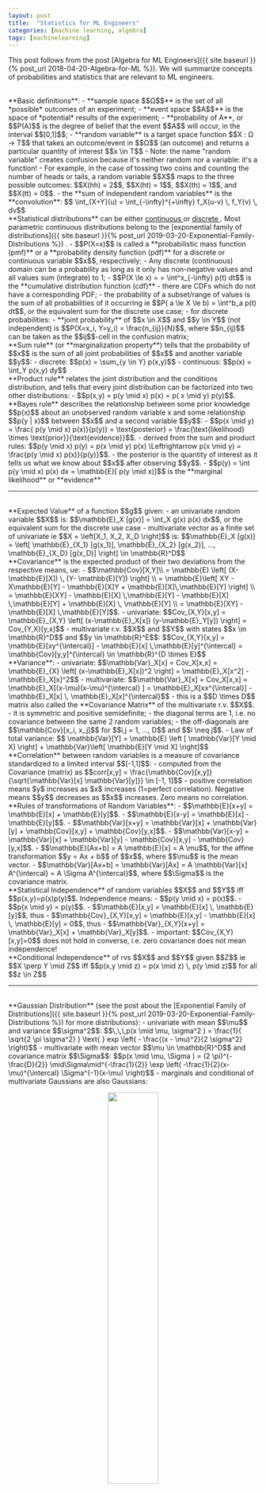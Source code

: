 ```yaml
---
layout: post
title:  "Statistics for ML Engineers"
categories: [machine learning, algebra]
tags: [machinelearning]
---
```


This post follows from the post [Algebra for ML Engineers]({{ site.baseurl }}{% post_url 2018-04-20-Algebra-for-ML %}). We will summarize concepts of probabilities and statistics that are relevant to ML engineers.

<br/>
**Basic definitions**:
- **sample space $$Ω$$**  is the set of all *possible* outcomes of an experiment;
- **event space $$A$$** is the space of *potential* results of the experiment;
- **probability of A**, or $$P(A)$$ is the degree of belief that the event $$A$$ will occur, in the interval $$[0,1]$$;
- **random variable** is a target space function $$X : Ω → T$$ that takes an outcome/event in $$Ω$$ (an outcome) and returns a particular quantity of interest $$x \in T$$
  - Note: the name "random variable" creates confusion because it's neither random nor a variable: it's a function!
  - For example, in the case of tossing two coins and counting the number of heads or tails, a random variable $$X$$ maps to the three possible outcomes: $$X(hh) = 2$$, $$X(ht) = 1$$, $$X(th) = 1$$, and $$X(tt) = 0$$.
  - the **sum of independent random variables** is the **convolution**: $$ \int_{X+Y}(u) = \int_{-\infty}^{+\infty} f_X(u-v) \, f_Y(v) \, dv$$

<br/>
**Statistical distributions** can be either <a href="{{ site.statistics_distributions | replace: 'XXX', 'CONTINUOUS' }}"> continuous </a> or <a href="{{ site.statistics_distributions | replace: 'XXX', 'DISCRETE' }}"> discrete </a>. Most parametric continuous distributions belong to the [exponential family of distributions]({{ site.baseurl }}{% post_url 2019-03-20-Exponential-Family-Distributions %}) .
- $$P(X=x)$$ is called a **probabilistic mass function (pmf)** or a **probability density function (pdf)** for a discrete or continuous variable $$x$$, respectively; 
  - Any discrete (continuous) domain can be a probability as long as it only has non-negative values and all values sum (integrate) to 1; 
  - $$P(X \le x) = = \int^x_{-\infty} p(t) dt$$ is the **cumulative distribution function (cdf)**
    - there are CDFs which do not have a corresponding PDF;
  - the probability of a subset/range of values is the sum of all probabilities of it occurring ie $$P( a \le X \le b) = \int^b_a p(t) dt$$, or the equivalent sum for the discrete use case;
- for discrete probabilities:
  - **joint probability** of $$x \in X$$ and $$y \in Y$$ (not independent) is $$P(X=x_i, Y=y_i) = \frac{n_{ij}}{N}$$, where $$n_{ij}$$ can be taken as the $$ij$$-cell in the confusion matrix;

<br/>
**Sum rule** (or **marginalization property**) tells that the probability of $$x$$ is the sum of all joint probabilities of $$x$$ and another variable $$y$$:
- discrete: $$p(x) = \sum_{y \in Y} p(x,y)$$
- continuous: $$p(x) = \int_Y p(x,y) dy$$

<br/>
**Product rule** relates the joint distribution and the conditions distribution, and tells that every joint distribution can be factorized into two other distributions:
- $$p(x,y) = p(y \mid x) p(x) = p( x \mid y) p(y)$$.

<br/>
**Bayes rule** describes the relationship between some prior knowledge $$p(x)$$ about an unobserved random variable x and some relationship $$p(y | x)$$ between $$x$$ and a second variable $$y$$:
- $$p(x \mid y) = \frac{ p(y \mid x) p(x)}{p(y)} = \text{posterior} = \frac{\text{likelihood} \times \text{prior}}{\text{evidence}}$$. 
- derived from the sum and product rules: $$p(y \mid x) p(y) = p(x \mid y) p(x) \Leftrightarrow p(x \mid y) = \frac{p(y \mid x) p(x)}{p(y)}$$.
- the posterior is the quantity of interest as it tells us what we know about $$x$$ after observing $$y$$.
- $$p(y) = \int p(y \mid x) p(x) dx = \mathbb{E}[ p(y \mid x)]$$ is the **marginal likelihood** or **evidence**

---

<br/>
**Expected Value** of a function $$g$$ given:
- an univariate random variable $$X$$ is: $$\mathbb{E}_X [g(x)] = \int_X g(x) p(x) dx$$, or the equivalent sum for the discrete use case 
- multivariate vector as a finite set of univariate ie $$X = \left[X_1, X_2, X_D \right]$$ is:  $$\mathbb{E}_X [g(x)] = \left[ \mathbb{E}_{X_1} [g(x_1)], \mathbb{E}_{X_2} [g(x_2)], ..., \mathbb{E}_{X_D} [g(x_D)] \right] \in \mathbb{R}^D$$  

<br/>
**Covariance** is the expected product of their two deviations from the respective means, ue:
- $$\mathbb{Cov}[X,Y]\\
= \mathbb{E} \left[ (X- \mathbb{E}[X]) \, (Y- \mathbb{E}[Y]) \right] \\
= \mathbb{E}\left[ XY -  X\mathbb{E}[Y] - \mathbb{E}[X]Y +  \mathbb{E}[X]\,\mathbb{E}[Y] \right] \\
= \mathbb{E}[XY] - \mathbb{E}[X] \,\mathbb{E}[Y] - \mathbb{E}[X] \,\mathbb{E}[Y] +  \mathbb{E}[X] \, \mathbb{E}[Y] \\
= \mathbb{E}[XY] -  \mathbb{E}[X] \,\mathbb{E}[Y]$$. 
- univariate: $$Cov_{X,Y}[x,y] = \mathbb{E}_{X,Y} \left[ (x-\mathbb{E}_X[x]) (y-\mathbb{E}_Y[y]) \right] = Cov_{Y,X}[y,x]$$
- multivariate r.v. $$X$$ and $$Y$$ with states $$x \in \mathbb{R}^D$$ and $$y \in \mathbb{R}^E$$: $$Cov_{X,Y}[x,y] = \mathbb{E}[xy^{\intercal}] - \mathbb{E}[x] \,\mathbb{E}[y]^{\intercal} = \mathbb{Cov}[y,y]^{\intercal} \in \mathbb{R}^{D \times E}$$

<br/>
**Variance**:
- univariate: $$\mathbb{Var}_X[x] = Cov_X[x,x] = \mathbb{E}_{X} \left[ (x-\mathbb{E}_X[x])^2 \right] = \mathbb{E}_X[x^2] - \mathbb{E}_X[x]^2$$
- multivariate: $$\mathbb{Var}_X[x] = Cov_X[x,x] = \mathbb{E}_X[(x-\mu)(x-\mu)^{\intercal} ] = \mathbb{E}_X[xx^{\intercal}] - \mathbb{E}_X[x] \, \mathbb{E}_X[x]^{\intercal}$$ 
  - this is a $$D \times D$$ matrix also called the **Covariance Matrix** of the multivariate r.v. $$X$$.
    - it is symmetric and positive semidefinite;
    - the diagonal terms are 1, i.e. no covariance between the same 2 random variables;
    - the off-diagonals are $$\mathbb{Cov}[x_i, x_j]$$ for $$i,j = 1, ..., D$$ and $$i \neq j$$. 
- Law of total variance: $$ \mathbb{Var}[Y] = \mathbb{E} \left [ \mathbb{Var}[Y \mid X] \right] + \mathbb{Var}\left[ \mathbb{E}[Y \mid X] \right]$$ 

<br/>
**Correlation** between random variables is a measure of covariance standardized to a limited interval $$[-1,1]$$:
- computed from the Covariance (matrix) as $$corr[x,y] = \frac{\mathbb{Cov}[x,y]}{\sqrt{\mathbb{Var}[x] \mathbb{Var}[y]}}  \in [-1, 1]$$
- positive correlation means $y$ increases as $x$ increases (1=perfect correlation). Negative means $$y$$ decreases as $$x$$ increases. Zero means no correlation.

<br/>
**Rules of transformations of Random Variables**:
- $$\mathbb{E}[x+y] = \mathbb{E}[x] + \mathbb{E}[y]$$.
- $$\mathbb{E}[x-y] = \mathbb{E}[x] - \mathbb{E}[y]$$.
- $$\mathbb{Var}[x+y] = \mathbb{Var}[x] + \mathbb{Var}[y] + \mathbb{Cov}[x,y] + \mathbb{Cov}[y,x]$$.
- $$\mathbb{Var}[x-y] = \mathbb{Var}[x] + \mathbb{Var}[y] - \mathbb{Cov}[x,y] - \mathbb{Cov}[y,x]$$.
- $$\mathbb{E}[Ax+b] = A \mathbb{E}[x] = A \mu$$, for the affine transformation $$y = Ax + b$$ of $$x$$, where $$\mu$$ is the mean vector.
- $$\mathbb{Var}[Ax+b] = \mathbb{Var}[Ax] = A \mathbb{Var}[x] A^{\intercal} = A \Sigma A^{\intercal}$$, where $$\Sigma$$ is the covariance matrix.

<br/>
**Statistical Independence** of random variables $$X$$ and $$Y$$ iff $$p(x,y)=p(x)p(y)$$. Independence means:
- $$p(y \mid x) = p(x)$$.
- $$p(x \mid y) = p(y)$$.
- $$\mathbb{E}[x,y] = \mathbb{E}[x] \, \mathbb{E}[y]$$, thus
- $$\mathbb{Cov}_{X,Y}[x,y] = \mathbb{E}[x,y] - \mathbb{E}[x] \, \mathbb{E}[y] = 0$$, thus
- $$\mathbb{Var}_{X,Y}[x+y] = \mathbb{Var}_X[x] + \mathbb{Var}_X[y]$$.
- important: $$Cov_{X,Y}[x,y]=0$$ does not hold in converse, i.e. zero covariance does not mean independence!

<br/>
**Conditional Independence** of rvs $$X$$ and $$Y$$ given $$Z$$ ie $$X \perp Y \mid Z$$ iff $$p(x,y \mid z) = p(x \mid z) \, p(y \mid z)$$ for all $$z \in Z$$

---

<br/>
**Gaussian Distribution** (see the post about the [Exponential Family of Distributions]({{ site.baseurl }}{% post_url 2019-03-20-Exponential-Family-Distributions %}) for more distributions): 
- univariate with mean $$\mu$$ and variance $$\sigma^2$$: $$\,\,\,p(x \mid \mu, \sigma^2 ) = \frac{1}{ \sqrt{2 \pi \sigma^2} } \text{ } exp \left( - \frac{(x - \mu)^2}{2 \sigma^2} \right)$$
- multivariate with mean vector $$\mu \in \mathbb{R}^D$$ and covariance matrix $$\Sigma$$: $$p(x \mid \mu, \Sigma ) = (2 \pi)^{-\frac{D}{2}} \mid\Sigma\mid^{-\frac{1}{2}} \exp \left( -\frac{1}{2}(x-\mu)^{\intercal} \Sigma^{-1}(x-\mu) \right)$$
- marginals and conditional of multivariate Gaussians are also Gaussians:
  <p align="center">
  <img width="45%" height="45%" src="/assets/Statistics-for-ML/bivariate_gaussian.png"/><br/>
  <br/><small>A bivariate Gaussian. <b>Green:</b> joint density p(x,y). <b>Blue:</b> marginal density p(x). <b>Red:</b> marginal density p(y). The conditional disribution is a slice accross the X or Y dimension and is also a Gaussian. <b>Source:</b> post <a href="https://en.wikipedia.org/wiki/Multivariate_normal_distribution">Wikipedia "Multivariate normal distribution"</a></small>
  </p>
  - bivariate Gassian distribution of two Gaussian random variables $$X$$ and $$Y$$: $$p(x,y) = \mathcal{N} \left( \begin{bmatrix} \mu_x \\ \mu_y  \end{bmatrix}, \begin{bmatrix} \Sigma_{xx} & \Sigma_{xy} \\ \Sigma_{yx} & \Sigma_{yy} \end{bmatrix}   \right)$$. 
  - the conditional is also Gaussian: $$p(x \mid y) = \mathcal{N} ( \mu_{x \mid y} , \Sigma_{x \mid y})$$. 
  - the marginal $$p(x)$$ of $$p(x,y)$$: $$p(x) = \int p(x,y) dy = \mathcal{N} ( x \mid \mu_x, \Sigma_{xx})$$.
- the product of two gaussians $$\mathcal{N} (x \mid a, A) \, \mathcal{N}(x \mid b, B)$$ is a Gaussian scaled by a $$c \in \mathbb{R}$$.
- if $$X,Y$$ are independent univariate Gaussian random variables:
  - $$p(x,y)=p(x) p(y)$$, and
  - $$p(x+y) = \mathcal{N}(\mu_x + \mu_y, \Sigma_x + \Sigma_y)$$.
    - weighted sum $$p(ax + by) = \mathcal{N}(a\mu_x + b\mu_y, a^2 \Sigma_x + b^2 \Sigma_y)$$.
- any linear/affine transformation of a Gaussian random variable is also Guassian. Take $$y=Ax$$ being the transformed version of $$x$$:
  - $$\mathbb{E}[y] = \mathbb{E}[Ax] = A \mathbb{E}[x] = A\mu$$, and
  - $$\mathbb{Var}[y] = \mathbb{Var}[Ax] = A \mathbb{Var}[x]A^T = A \Sigma A^{\intercal}$$, thus
  - $$p(y) = \mathcal{N}(y \mid A\mu, A \Sigma A^{\intercal})$$.
- sum of uniform gaussians squares $$Z_i \sim \mathcal{N}(0,1) $$is a Chi-Square distribution with $n$ degrees of freedom: $$Z_1^2 + Z_2^2 + ... + Z_n^2 \sim X_n^2 $$.


<br/>
**Conjugacy**

- If the posterior distribution $$p(\theta \mid x)$$ is in the same probability distribution *family* as the prior probability distribution $$p(\theta )$$:
  - the prior and posterior are then called **conjugate distributions**, and
  - the prior is called a **conjugate prior** for the likelihood function $$p(x\mid \theta )$$.
- A conjugate prior is an algebraic convenience, giving a closed-form expression for the posterior; otherwise, numerical integration may be necessary.
- Every member of the exponential family has a conjugate prior.

<br/>
**Exponential Family** is the family of distributions that can be expressed in the form $$p(x \mid \theta) = h(x) \exp \left(\eta(\theta)^{\intercal} ϕ(x) -A(\theta)\right)$$
- $$θ$$ are the the **natural parameters** of the family
- $$A(θ)$$ is the **log-partition function**, a normalization constant that ensures that the distribution sums up or integrates to one.
- $$ϕ(x)$$ is a **sufficient statistic** of the distribution
  - we can capture information about data in $$ϕ(x)$$.
  - sufficient statistics carry all the information needed to make inference about the population, that is, they are the statistics that are sufficient to represent the distribution:
  - **Fischer-Neyman theorem**: Let $$X$$ have probability density function $$p(x \mid θ)$$. Then the statistics $$ϕ(x)$$ are sufficient for $$θ$$ if and only if $$p(x \mid θ)$$ can be written in the form $$p(x \mid \theta) = h(x) g_{\theta}(\theta(x))$$, where $$h(x)$$ is a distribution independent of $$θ$$ and $$g_θ$$ captures all the dependence on $$θ$$ via sufficient statistics $$ϕ(x)$$. 
  - Note that the form of the exponential family is essentially a particular expression of $$g_θ(ϕ(x))$$ in the Fisher-Neyman theorem. 
- $$\eta$$ is the **natural parameter**,
- for optimization purposes, we use $$ p (x \mid \theta) \propto \exp (\theta^{\intercal} \eta(x)) $$
- Why use exponential family:
  - they have finite-dimensional sufficient statistics;
  - conjugate distributions are easy to write down, and the conjugate distributions also come from an exponential family;
  - Maximum Likelihood Estimation behaves nicely because empirical estimates of sufficient statistics are optimal estimates of the population values of sufficient statistics (recall the mean and covariance of a Gaussian);
  - From an optimization perspective, the log-likelihood function is concave, allowing for efficient optimization approaches to be applied;
- Alternative notation in **natural form**: $$p(x \mid \eta) = h(x) \exp \left(\eta^T T(x) -A(\eta)\right)$$.


<br/>
**Moment Generation Function** is an alternative formulation of a pdf $$f(x)$$:
- $$M(t) = \mathbb{E} \left[ e^{eX} \right] = \sum_{x \in S} e^{tX}\, f(x)$$.
- if distributions are independent: $$M_{X+Y}(t) = M_X(t) * M_Y(Y)$$.
- can be used to show that e.f. sum of gaussians is a gaussian.

---

<br/>
**Central Limit Theorem**: Let $$Y_n$$ be independent random variables (of any form) with $$\mathbb{E}[Y_k]=\mu$$ for all $$k$$. Then $$\frac{1}{n} (Y_1 + ... + Y_n) \rightarrow \mu$$.

<br/>
**Theory of Large Numbers**: Let $$\{ Y_n \}$$ be a sequence of iid random variables (of any form) with mean $$\mu$$ and variance $$\sigma^2$$. Then $$\sqrt{n} \left( \frac{1}{n} \sum_{i=1}^N (Y_i - \mu) \right) \rightarrow \mathcal{N}(0, \sigma^2)$$.
 
<br/>
Inequality rules:
- **Jensen's inequality**: $$\phi (\mathbb{E}[X]) \le \mathbb{E}[ \phi(X)]$$ , where $$\phi$$ is a convex function. 
- **Markov's inequality**: $$ p(X \ge \epsilon) \le \frac{\mathbb{E}[X]}{\epsilon}$$, where $$\epsilon \gt 0$$.
- **Chebyshev's inequality**: $$p \left( \mid X - \mathbb{E}[X] \mid \ge \epsilon \right) \le \frac{\mathbb{Var}[X]}{\epsilon^2}$$.
- **Chauchy-Schwarz inequality**: $$\mathbb{Var}[A] \, \mathbb{Var}[B] \ge \mathbb{Cov}^2[A,B]$$.

<br/>
**Kullback–Leibler / KL divergence**: $$ KL ( q \| p ) =  \int_\mathbb{R} p(x) \log \frac{p(x)}{q(x)} dx $$ 
- by Jensen's inequality we get: $$ KL ( q \| p ) = \mathbb{E} \left( - \log \frac{q(X)}{p(X)} \right) \ge -\log \mathbb{E} \left( \frac{q(X)}{p(X)} \right) =0$$. 
- KL divergence is not a metric because it's not symmetric: $$  KL ( q \| p ) \neq  KL ( p \| q )$$.
- $$p=q \Leftrightarrow KL ( q \| p ) = 0$$.

---

<br/>
Testing:
- **quantile** is the inverse of the CDF. It tells at which point the cdf (or the integral of the pdf) equals a given value $$\alpha \in [0,1]$$. 
- **p-value** (or observed significance level)  is the smallest value of $$α$$ for which the null would be rejected at level $$α$$.
- the **confidence interval** refers to the probability that a population parameter will fall between a set of values for a certain proportion of times. Example, for a $$95%$$ **confidence level**:
  <p align="center"><img width="30%" height="30%" src="/assets/Statistics-for-ML/confidence_interval.png"/></p>

---

<br/>
**Entropy**  measures the average level of *surprise* or *uncertainty* inherent to the channel:
- $$ \mathrm {H} (X):=-\int_{x} p(x)\log p(x)=\mathbb {E} [-\log p(x)] dx$$.
- Conditional Entropy: $$ H( Y \mid X) = - \int_x f(x) \int_y f(y \mid x) \log f(y \mid x) \,dy\,dx$$.
- Joint Entropy: $$ H(X, Y) = - \int_{xy} f(x,y) \log f(x,y x) \,dx\,dy$$.
- Entropy Chain Rule: $$ H(X,Y) = H(X) + H(Y \mid X) = H(Y) + H(X \mid Y) $$.


<br/>
**Mutual Information** measures the reduction in uncertainty for one variable given a known value of the other variable:
- $$ I(X,Y)= \int_{x,y} p(x,y) \log \frac{p (x,y)}{p(x) \, p(y)} dx\,dy = \mathbb{E} \left[ D_{KL} \left( p(x \mid y) \,\|\, p(x) \right) \right]$$.
- $$ I(X,Y)= H(Y) - H(Y \mid X) = H(X) - H(X \mid Y)$$.

---

<br/>
Arrangements:
- **Permutation** is the arrangements of *all* items in which order matters: $$^nP_k=\frac{n!}{(n-k)!}$$.
- **Arrangement** is the arrangement of *some* items in which order matter: $$A_k=n^k$$ with replacement or $$k!$$ without.
- **Combination** is the arrangement of *some* items in which order *doesn't* matter: $$\binom nk=^nC_k=\frac{n!}{k!(n-k)!}$$.

---

**Sets**
- the **union** of two subsets is written as $$F_1 \cup F_2 = \{ ω ∈ Ω : ω ∈ F1 \text{ or } ω ∈ F2 \}$$;
- the  **intersection** is $$F1 ∩ F2 = \{ ω ∈ Ω : ω ∈ F1 \text{ and } ω ∈ F2 \}$$;
- two events F1 and F2 are **disjoint** if they have no elements in common, or $F_1 ∩ F_2 = ∅$;
- the **complement** of $F$ is written as $F^C$ and contains all elements of $\Omega$ which are not in $F$ ie $F^c = \{ ω ∈ Ω : ω \not\in F \}$.
  - From this we write $F ∪ F^c = Ω$;
- a **partition** $$\{ F_n \}$$  for $n \ge 1$ is a collection of events such that $F_i ∩ F_j = ∅$ for all $i \neq j$ and $\cup_{n≥1} F_n = Ω$;
- the **difference** between $F_1 and F_2$ is defined as $F1 \backslash F2 = F1 ∩ F_2^C$;
- the following **properties** hold:
  - associativity: $(F1 ∪ F2) ∪ F3 = F1 ∪ (F2 ∪ F3) = F1 ∪ F2 ∪ F3$
  - associativity: $(F1 ∩ F2) ∩ F3 = F1 ∩ (F2 ∩ F3) = F1 ∩ F2 ∩ F3$
  - distributivity: $F1 ∩ (F2 ∪ F3) = (F1 ∩ F2) ∪ (F1 ∩ F3)$
  - distributivity: $F1 ∪ (F2 ∩ F3) = (F1 ∪ F2) ∩ (F1 ∪ F3)$
  - De Morgan's Laws: $(F1 ∪ F2)^c = F^c_1 ∩ F^c_2$  and  $(F1 ∩ F2)^c = F^c_1 ∪ F^c_2$


A **probability measure** $\mathbb{P}$ is a real function defined over the events in Ω, that provides the probability of an event. Three constraints hold: always positive ($\mathbb{P}(F) \ge 0$), sum to 1 ($\mathbb{P}(\Omega) = 1$); and $\mathbb{P}(G) \sum_{n \ge 1} \mathbb{P}(F_n)$ for the union G of the disjoint events $$\{ F_n \}$$.

Using the previous axioms we can show that:
- We can show that $Pr(F1 ∪ F2) = Pr(F1) − Pr(F1 ∩ F2) + Pr(F2)$;
- $$Pr(F1 ∩ F2) ≤ min\{Pr(F1), Pr(F2)\}$$;
- $F ∪ F^c = Ω$, $1 = Pr(Ω) = Pr(F) + Pr(F^c)$, thus $Pr(F^c) = 1 − Pr(F)$

---

<br/>
**Causal Inference**: a **Direct Aclyclic Graph** is a probabilistic model for which a graph expresses the conditional dependence structure between random variables.
-  the model represents a factorization of the joint probability of all random variables: $$ P(X_1,\ldots ,X_n) =\prod_{i=1}^{n} p \left( X_i \mid p(X_i) \right)$$.
- Example: $$p(A,B,C,D) = P(A)\cdot p(B \mid A) \cdot p( C \mid A) \cdot p ( D \mid A,C ) $$:

  <p align="center">
  <img width="20%" height="20%" src="/assets/Statistics-for-ML/directed_graph.png"/><br/>
  <br/><small>Source: wikipedia entry for <a href="https://en.wikipedia.org/wiki/Graphical_model">Graphical model</a></small>
  </p>


